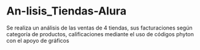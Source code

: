 # An-lisis_Tiendas-Alura
Se realiza un análisis de las ventas de 4 tiendas, sus facturaciones según categoría de productos, calificaciones mediante el uso de códigos phyton con el apoyo de gráficos
